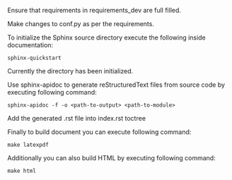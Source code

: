 Ensure that requirements in requirements_dev are full filled.

Make changes to conf.py as per the requirements.

To initialize the Sphinx source directory execute the following inside documentation:

`sphinx-quickstart`

Currently the directory has been initialized. 

Use sphinx-apidoc to generate reStructuredText files from source code by executing following command:

`sphinx-apidoc -f -o <path-to-output> <path-to-module>`

Add the generated .rst file into index.rst toctree

Finally to build document you can execute following command:

`make latexpdf`

Additionally you can also build HTML by executing following command:

`make html`